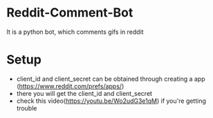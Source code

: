 # Reddit-Comment-Bot
It is a python bot, which comments gifs in reddit

# Setup

- client_id and client_secret can be obtained through creating a app (https://www.reddit.com/prefs/apps/)
- there you will get the client_id and client_secret
- check this video(https://youtu.be/Wo2udG3e1qM) if you're getting trouble
